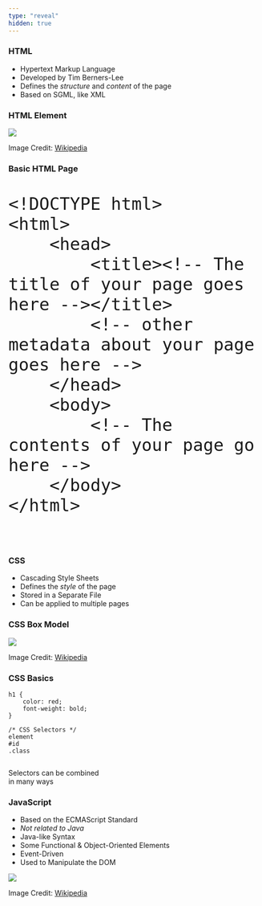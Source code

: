 ```yaml
---
type: "reveal"
hidden: true
---
```


<section>
    <h3>HTML</h3>
    <ul>
        <li>Hypertext Markup Language</li>
        <li>Developed by Tim Berners-Lee</li>
        <li>Defines the <i>structure</i> and <i>content</i> of the page</li>
        <li>Based on SGML, like XML</li>
    </ul>
</section>
<section>
    <h3>HTML Element</h3>
    <img class="plain stretch" src="/cc410/images/16/410_16_html_element.svg">
    <p class="imagecredit">Image Credit: <a href="https://en.wikipedia.org/w/index.php?title=HTML_element&oldid=1012343971">Wikipedia</a></p>
</section>
<section>
    <h3>Basic HTML Page</h3>
    <pre class="stretch" style="font-size: 40px"><code>&lt;!DOCTYPE html&gt;
&lt;html&gt;
    &lt;head&gt;
        &lt;title&gt;&lt;!-- The title of your page goes here --&gt;&lt;/title&gt;
        &lt;!-- other metadata about your page goes here --&gt;
    &lt;/head&gt;
    &lt;body&gt;
        &lt;!-- The contents of your page go here --&gt;
    &lt;/body&gt;
&lt;/html&gt;  
    </code></pre>
</section>
<section>
    <h3>CSS</h3>
    <ul>
        <li>Cascading Style Sheets</li>
        <li>Defines the <i>style</i> of the page</li>
        <li>Stored in a Separate File</li>
        <li>Can be applied to multiple pages</li>
    </ul>
</section>
<section>
    <h3>CSS Box Model</h3>
    <img class="plain stretch" src="/cc410/images/16/410_16_boxmodel.png">
    <p class="imagecredit">Image Credit: <a href="https://commons.wikimedia.org/w/index.php?title=File:Boxmodell-detail.png&oldid=480918452">Wikipedia</a></p>
</section>
<section>
    <h3>CSS Basics</h3>
    <pre class="stretch"><code>h1 {
    color: red;
    font-weight: bold;
}<br />
/* CSS Selectors */
element
#id
.class
    </code></pre>
    <p>Selectors can be combined<br>in many ways</p>
</section>
<section>
    <h3>JavaScript</h3>
    <ul>
        <li>Based on the ECMAScript Standard</li>
        <li><i>Not related to Java</i></li>
        <li>Java-like Syntax</li>
        <li>Some Functional & Object-Oriented Elements</li>
        <li>Event-Driven</li>
        <li>Used to Manipulate the DOM</li>
    </ul>
</section>
<section>
    <img class="plain stretch" src="/cc410/images/16/410_16_dom.svg">
    <p class="imagecredit">Image Credit: <a href="https://commons.wikimedia.org/w/index.php?title=File:DOM-model.svg&oldid=546300336">Wikipedia</a></p>
</section>
